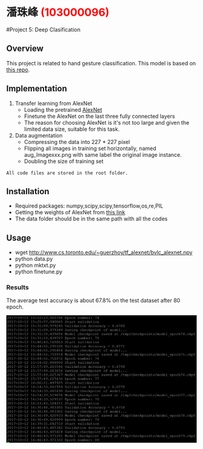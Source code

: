 # 潘珠峰 <span style="color:red">(103000096)</span>

#Project 5: Deep Clasification

## Overview
This project is related to hand gesture classification. 
This model is based on [this repo](https://github.com/kratzert/finetune_alexnet_with_tensorflow).


## Implementation
1. Transfer learning from AlexNet
	* Loading the pretrained [AlexNet](http://papers.nips.cc/paper/4824-imagenet-clsification-with-deep-convolutional-neural-networks.pdf)
	* Finetune the AlexNet on the last three fully connected layers
	* The reason for choosing AlexNet is it's not too large and given the limited data size, suitable for this task.
2. Data augmentation
	* Compressing the data into 227 * 227 pixel
	* Flipping all images in training set horizontally, named      aug_Imagexxx.png with same label      the original image instance.
	* Doubling the size of training set


```
All code files are stored in the root folder.
```

## Installation
* Required packages: numpy,scipy,scipy,tensorflow,os,re,PIL
* Getting the weights of AlexNet from [this link](http://www.cs.toronto.edu/~guerzhoy/tf_alexnet/)
* The data folder should be in the same path with all the codes

## Usage
* wget http://www.cs.toronto.edu/~guerzhoy/tf_alexnet/bvlc_alexnet.npy
* python data.py 
* python mktxt.py
* python finetune.py


### Results
The average test accuracy is about 67.8% on the test dataset after 80 epoch.

<center>
<img src="result.png" alt="overview" style="float:middle;">
</center>

